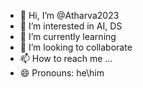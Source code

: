 - 👋 Hi, I’m @Atharva2023
- 👀 I’m interested in AI, DS
- 🌱 I’m currently learning 
- 💞️ I’m looking to collaborate
- 📫 How to reach me ...
- 😄 Pronouns: he\him

<!---
Atharva2023/Atharva2023 is a ✨ special ✨ repository because its `README.md` (this file) appears on your GitHub profile.
You can click the Preview link to take a look at your changes.
--->
